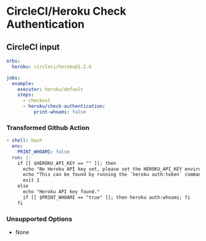 # CircleCI/Heroku Check Authentication

## CircleCI input

```yaml
orbs:
  heroku: circleci/heroku@1.2.6

jobs:
  example:
    executor: heroku/default
    steps:
      - checkout
      - heroku/check-authentication:
          print-whoami: false
```

### Transformed Github Action

```yaml
- shell: bash
  env:
    PRINT_WHOAMI: false
  run: |-
    if [[ $HEROKU_API_KEY == "" ]]; then
      echo "No Heroku API key set, please set the HEROKU_API_KEY environment variable."
      echo "This can be found by running the `heroku auth:token` command locally."
      exit 1
    else
      echo "Heroku API key found."
      if [[ $PRINT_WHOAMI == "true" ]]; then heroku auth:whoami; fi
    fi
```

### Unsupported Options
- None